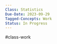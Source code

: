 ---Class: Statistics
Due-Date: 2023-09-29
Tagged-Concepts: Work
Status: In Progress
---
#class-work 

